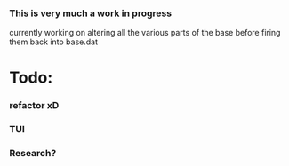 
### This is very much a work in progress

currently working on altering all the various parts of the base before firing them back into base.dat


# Todo:

### refactor xD
### TUI
### Research?
